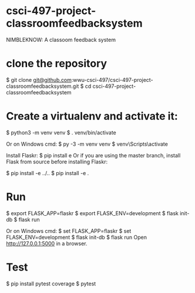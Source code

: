 # csci-497-project-classroomfeedbacksystem

NIMBLEKNOW: A classoom feedback system 

# clone the repository
$ git clone git@github.com:wwu-csci-497/csci-497-project-classroomfeedbacksystem.git
$ cd csci-497-project-classroomfeedbacksystem

# Create a virtualenv and activate it:

$ python3 -m venv venv 
$ . venv/bin/activate 

Or on Windows cmd: 
$ py -3 -m venv venv
$ venv\Scripts\activate

Install Flaskr:
$ pip install e
Or if you are using the master branch, install Flask from source before installing Flaskr:

$ pip install -e ../..
$ pip install -e .

# Run
$ export FLASK_APP=flaskr
$ export FLASK_ENV=development
$ flask init-db
$ flask run

Or on Windows cmd:
$ set FLASK_APP=flaskr
$ set FLASK_ENV=development
$ flask init-db
$ flask run
Open http://127.0.0.1:5000 in a browser.

# Test
$ pip install pytest coverage
$ pytest


